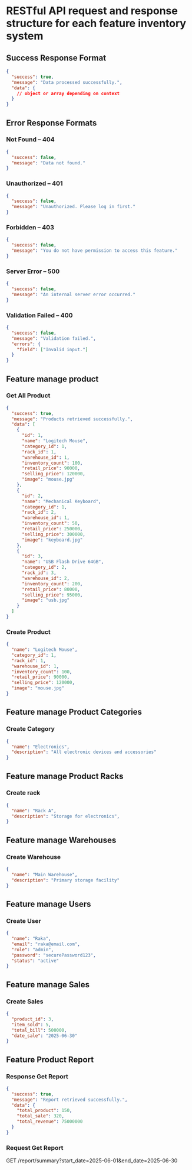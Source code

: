 #  RESTful API request and response structure for each feature inventory system

## Success Response Format
```json
{
  "success": true,
  "message": "Data processed successfully.",
  "data": {
    // object or array depending on context
  }
}
```

##  Error Response Formats

###  Not Found – 404
```json
{
  "success": false,
  "message": "Data not found."
}
```

###  Unauthorized – 401
```json
{
  "success": false,
  "message": "Unauthorized. Please log in first."
}
```

### Forbidden – 403
```json
{
  "success": false,
  "message": "You do not have permission to access this feature."
}
```

### Server Error – 500
```json
{
  "success": false,
  "message": "An internal server error occurred."
}
```

### Validation Failed – 400
```json
{
  "success": false,
  "message": "Validation failed.",
  "errors": {
    "field": ["Invalid input."]
  }
}
```

##  Feature manage product
### Get All Product
```json
{
  "success": true,
  "message": "Products retrieved successfully.",
  "data": [
    {
      "id": 1,
      "name": "Logitech Mouse",
      "category_id": 1,
      "rack_id": 1,
      "warehouse_id": 1,
      "inventory_count": 100,
      "retail_price": 90000,
      "selling_price": 120000,
      "image": "mouse.jpg"
    },
    {
      "id": 2,
      "name": "Mechanical Keyboard",
      "category_id": 1,
      "rack_id": 2,
      "warehouse_id": 1,
      "inventory_count": 50,
      "retail_price": 250000,
      "selling_price": 300000,
      "image": "keyboard.jpg"
    },
    {
      "id": 3,
      "name": "USB Flash Drive 64GB",
      "category_id": 2,
      "rack_id": 3,
      "warehouse_id": 2,
      "inventory_count": 200,
      "retail_price": 80000,
      "selling_price": 95000,
      "image": "usb.jpg"
    }
  ]
}
```

### Create Product
```json
{
  "name": "Logitech Mouse",
  "category_id": 1,
  "rack_id": 1,
  "warehouse_id": 1,
  "inventory_count": 100,
  "retail_price": 90000,
  "selling_price": 120000,
  "image": "mouse.jpg"
}
```

##  Feature manage Product Categories
### Create Category
```json
{
  "name": "Electronics",
  "description": "All electronic devices and accessories"
}
```

##  Feature manage Product Racks
### Create rack
```json
{
  "name": "Rack A",
  "description": "Storage for electronics",
}
```

##  Feature manage Warehouses
### Create Warehouse
```json
{
  "name": "Main Warehouse",
  "description": "Primary storage facility"
}
```

##  Feature manage Users
### Create User
```json
{
  "name": "Raka",
  "email": "raka@email.com",
  "role": "admin",
  "password": "securePassword123",
  "status": "active"
}
```

##  Feature manage Sales
### Create Sales
```json
{
  "product_id": 3,
  "item_sold": 5,
  "total_bill": 500000,
  "date_sale": "2025-06-30"
}
```

##  Feature Product Report
### Response Get Report
```json
{
  "success": true,
  "message": "Report retrieved successfully.",
  "data": {
    "total_product": 150,
    "total_sale": 320,
    "total_revenue": 75000000
  }
}
```

### Request Get Report
GET /report/summary?start_date=2025-06-01&end_date=2025-06-30
